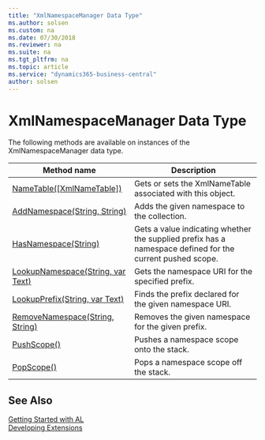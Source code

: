 ```yaml
---
title: "XmlNamespaceManager Data Type"
ms.author: solsen
ms.custom: na
ms.date: 07/30/2018
ms.reviewer: na
ms.suite: na
ms.tgt_pltfrm: na
ms.topic: article
ms.service: "dynamics365-business-central"
author: solsen
---
```

[//]: # (START>DO_NOT_EDIT)
[//]: # (IMPORTANT:Do not edit any of the content between here and the END>DO_NOT_EDIT.)
[//]: # (Any modifications should be made in the .resx files in the ModernDev repo.)
# XmlNamespaceManager Data Type



The following methods are available on instances of the XmlNamespaceManager data type.

|Method name|Description|
|-----------|-----------|
|[NameTable([XmlNameTable])](xmlnamespacemanager-nametable-method.md)|Gets or sets the XmlNameTable associated with this object.|
|[AddNamespace(String, String)](xmlnamespacemanager-addnamespace-method.md)|Adds the given namespace to the collection.|
|[HasNamespace(String)](xmlnamespacemanager-hasnamespace-method.md)|Gets a value indicating whether the supplied prefix has a namespace defined for the current pushed scope.|
|[LookupNamespace(String, var Text)](xmlnamespacemanager-lookupnamespace-method.md)|Gets the namespace URI for the specified prefix.|
|[LookupPrefix(String, var Text)](xmlnamespacemanager-lookupprefix-method.md)|Finds the prefix declared for the given namespace URI.|
|[RemoveNamespace(String, String)](xmlnamespacemanager-removenamespace-method.md)|Removes the given namespace for the given prefix.|
|[PushScope()](xmlnamespacemanager-pushscope-method.md)|Pushes a namespace scope onto the stack.|
|[PopScope()](xmlnamespacemanager-popscope-method.md)|Pops a namespace scope off the stack.|

[//]: # (IMPORTANT: END>DO_NOT_EDIT)
## See Also
[Getting Started with AL](../devenv-get-started.md)  
[Developing Extensions](../devenv-dev-overview.md)  